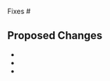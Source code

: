 <!-- Thank you for helping Buefy! -->

Fixes #
<!-- If this PR fixes GitHub issue 1234, add "Fixes #1234" to the next line. -->

## Proposed Changes

-
-
-
